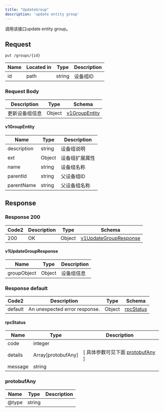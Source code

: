 ```yaml
---
title: "UpdateGroup"
description: 'update entity group'
---
```



调用该接口update entity group。



## Request


```
put /groups/{id}
```



| Name | Located in | Type | Description | 
| ---- | ---------- | ----------- | ----------- | 
| id | path | string | 设备组ID |  





### Request Body


 
| Description | Type | Schema |
| ----------- | ------ | ------ |
| 更新设备组信息 | Object | [v1GroupEntity](#v1GroupEntity) |

#### v1GroupEntity

| Name | Type | Description | 
| ---- | ---- | ----------- |     
| description | string | 设备组说明 |     
| ext | Object | 设备组扩展属性   |      
| name | string | 设备组名称 |      
| parentId | string | 父设备组ID |      
| parentName | string | 父设备组名称 |   


  
     
   
    
          
     
   
     
   
     
   
     
 
 





## Response



### Response  200

 
| Code2 | Description | Type | Schema |
| ---- | ----------- | ------ | ------ |
| 200 | OK | Object | [v1UpdateGroupResponse](#v1UpdateGroupResponse) |

#### v1UpdateGroupResponse

| Name | Type | Description | 
| ---- | ---- | ----------- |    
| groupObject | Object | 设备组信息   |   


  
    
          
     
 
 


 


### Response  default

 
| Code2 | Description | Type | Schema |
| ---- | ----------- | ------ | ------ |
| default | An unexpected error response. | Object | [rpcStatus](#rpcStatus) |

#### rpcStatus

| Name | Type | Description | 
| ---- | ---- | ----------- |     
| code | integer |  |          
| details | Array[protobufAny] |  [ 具体参数可见下面 [protobufAny](#protobufAny) ] |       
| message | string |  |   


  
     
   
       
         
### protobufAny
| Name | Type | Description | 
| ---- | ---- | ----------- |     
| @type | string |  |   


  
     
 
 


          
     
   
     
 
 


 


